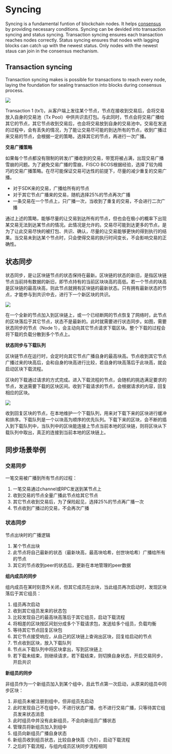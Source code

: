 # Syncing

Syncing is a fundamental funtion of blockchain nodes. It helps [consensus](../consensus/) by providing necessary conditions. Syncing can be devided into transaction syncing and status syncing. Transaction syncing ensures each transaction reaches nodes correctly. Status syncing ensures that nodes with lagging blocks can catch up with the newest status. Only nodes with the newest staus can join in the consensus mechanism. 

## Transaction syncing

Transaction syncing makes is possible for transactions to reach every node, laying the foundation for sealing transaction into blocks during consensus process.

![](../../../images/sync/tx.png)

Transaction 1 (tx1)，从客户端上发往某个节点，节点在接收到交易后，会将交易放入自身的交易池（Tx Pool）中供共识去打包。与此同时，节点会将交易广播给其它的节点，其它节点收到交易后，也会将交易放到自身的交易池中。交易在发送的过程中，会有丢失的情况，为了能让交易尽可能的到达所有的节点，收到广播过来交易的节点，会根据一定的策略，选择其它的节点，再进行一次广播。

**交易广播策略**

如果每个节点都没有限制的转发/广播收到的交易，带宽将被占满，出现交易广播雪崩的问题。为了避免交易广播的雪崩，FISCO BCOS根据经验，选择了较为精巧的交易广播策略。在尽可能保证交易可达性的前提下，尽量的减少重复的交易广播。

* 对于SDK来的交易，广播给所有的节点
* 对于其它节点广播来的交易，随机选择25%的节点再次广播
* 一条交易在一个节点上，只广播一次，当收到了重复的交易，不会进行二次广播

通过上述的策略，能够尽量的让交易到达所有的节点，但也会在极小的概率下出现某交易无法到达某节点的情况。此情况是允许的。交易尽可能到达更多的节点，是为了让此交易尽快的被打包、共识、确认，尽量的让交易能够更快的得到执行的结果。当交易未到达某个节点时，只会使得交易的执行时间变长，不会影响交易的正确性。

## 状态同步

状态同步，是让区块链节点的状态保持在最新。区块链的状态的新旧，是指区块链节点当前持有数据的新旧，即节点持有的当前区块块高的高低。若一个节点的块高是区块链的最高块高，则此节点就拥有区块链的最新状态。只有拥有最新状态的节点，才能参与到共识中去，进行下一个新区块的共识。

![](../../../images/sync/block.png)

在一个全新的节点加入到区块链上，或一个已经断网的节点恢复了网络时，此节点的区块落后于其它节点，状态不是最新的。此时就需要进行状态同步。如图，需要状态同步的节点（Node 1），会主动向其它节点请求下载区块。整个下载的过程会将下载的负载分散到多个节点上。

**状态同步与下载队列**

区块链节点在运行时，会定时向其它节点广播自身的最高块高。节点收到其它节点广播过来的块高后，会和自身的块高进行比较，若自身的块高落后于此块高，就会启动区块下载流程。

区块的下载通过请求的方式完成。进入下载流程的节点，会随机的挑选满足要求的节点，发送需要下载的区块区间。收到下载请求的节点，会根据请求的内容，回复相应的区块。

![](../../../images/sync/Download.png)

收到回复区块的节点，在本地维护一个下载队列，用来对下载下来的区块进行缓冲和排序。下载队列是一个以块高为顺序的优先队列。下载下来的区块，会不断的插入到下载队列中，当队列中的区块能连接上节点当前本地的区块链，则将区块从下载队列中取出，真正的连接到当前本地的区块链上。

## 同步场景举例

### 交易同步

一笔交易被广播到所有节点的过程：

1. 一笔交易通过channel或RPC发送到某节点上
2. 收到交易的节点全量广播此节点给其它节点
3. 其它节点收到交易后，为了保险起见，选择25%的节点再广播一次
4. 节点收到广播过的交易，不会再次广播

### 状态同步

节点出块时的广播逻辑

1. 某个节点出块
2. 此节点将自己最新的状态（最新块高，最高块哈希，创世块哈希）广播给所有的节点
3. 其它的节点收到peer的状态后，更新在本地管理的peer数据

**组内成员的同步**

组内成员在某时刻意外关闭，但其它成员在出块，当此组员再次启动时，发现区块落后于其它组员：

1. 组员再次启动
2. 收到其它组员发来的状态包
3. 比较发现自己的最高块高落后于其它组员，启动下载流程
4. 将相差的区块按区间划分成多个下载请求包，发送给多个组员，负载均衡
5. 等待其它节点回复区块包
6. 其它节点接受响应，从自己的区块链上查询出区块，回复给启动的节点
7. 节点收到区块，放入下载队列
8. 节点从下载队列中将区块拿出，写到区块链上
9. 若下载未结束，则继续请求，若下载结束，则切换自身状态，开启交易同步，开启共识

**新组员的同步**

非组员作为一个新组员加入到某个组中，且此节点第一次启动，从原来的组员中同步区块：

1. 非组员未被注册到组中，但非组员先启动
2. 此时发现自己不在组中，不进行状态广播，也不进行交易广播，只等待其它组员发来状态消息
3. 此时组员中并没有此新组员，不会向新组员广播状态
4. 管理员将新组员加入到组中
5. 组员向新组员广播自身状态
6. 新组员收到组员状态，比较自身快高（为0），启动下载流程
7. 之后的下载流程，与组内成员区块同步流程相同



